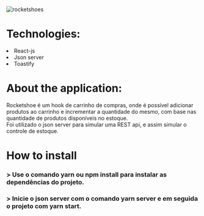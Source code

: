 ![rocketshoes](https://user-images.githubusercontent.com/55575751/146587675-72cb253f-b2b2-40de-b5e8-2d756299d02d.gif)

<h1> Technologies: </h1>

<li> React-js </li>
<li> Json server </li>
<li> Toastify </li>

<h1>About the application: </h1>

<p>Rocketshoe é um hook de carrinho de compras, onde é possível adicionar produtos ao carrinho e incrementar a quantidade do mesmo, com base nas quantidade de produtos disponíveis no estoque.

<br/>
Foi utilizado o json server para simular uma REST api, e assim simular o controle de estoque.
</p>

<h1> How to install </h1>

<h3> > Use o comando yarn ou npm install para instalar as dependências do projeto. </h3>
<h3> > Inicie o json server com o comando yarn server e em seguida o projeto com yarn start. </h3>
